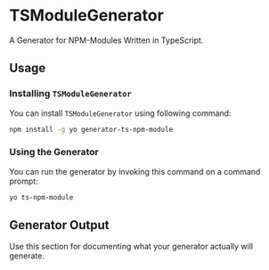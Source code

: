 # TSModuleGenerator
A Generator for NPM-Modules Written in TypeScript.

## Usage
### Installing `TSModuleGenerator`
You can install `TSModuleGenerator` using following command:

```bash
npm install -g yo generator-ts-npm-module
```

### Using the Generator
You can run the generator by invoking this command on a command prompt:

```bash
yo ts-npm-module
```

## Generator Output
Use this section for documenting what your generator actually will generate.